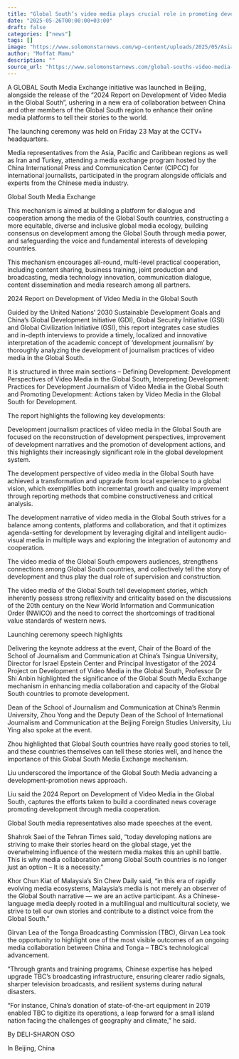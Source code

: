 ```yaml
---
title: "Global South’s video media plays crucial role in promoting development: new report"
date: "2025-05-26T00:00:00+03:00"
draft: false
categories: ["news"]
tags: []
image: "https://www.solomonstarnews.com/wp-content/uploads/2025/05/Asia-Pacific-and-Caribbean-journos-with-Chinese-media-industry-officials.jpg"
author: "Moffat Mamu"
description: ""
source_url: "https://www.solomonstarnews.com/global-souths-video-media-plays-crucial-role-in-promoting-development-new-report/"
---
```

A GLOBAL South Media Exchange initiative was launched in Beijing, alongside the release of the “2024 Report on Development of Video Media in the Global South”, ushering in a new era of collaboration between China and other members of the Global South region to enhance their online media platforms to tell their stories to the world. 

The launching ceremony was held on Friday 23 May at the CCTV+ headquarters. 

Media representatives from the Asia, Pacific and Caribbean regions as well as Iran and Turkey, attending a media exchange program hosted by the China International Press and Communication Center (CIPCC) for international journalists, participated in the program alongside officials and experts from the Chinese media industry.

Global South Media Exchange

This mechanism is aimed at building a platform for dialogue and cooperation among the media of the Global South countries, constructing a more equitable, diverse and inclusive global media ecology, building consensus on development among the Global South through media power, and safeguarding the voice and fundamental interests of developing countries.

This mechanism encourages all-round, multi-level practical cooperation, including content sharing, business training, joint production and broadcasting, media technology innovation, communication dialogue, content dissemination and media research among all partners.

2024 Report on Development of Video Media in the Global South

Guided by the United Nations’ 2030 Sustainable Development Goals and China’s Global Development Initiative (GDI), Global Security Initiative (GSI) and Global Civilization Initiative (GSI), this report integrates case studies and in-depth interviews to provide a timely, localized and innovative interpretation of the academic concept of ‘development journalism’ by thoroughly analyzing the development of journalism practices of video media in the Global South.

It is structured in three main sections – Defining Development: Development Perspectives of Video Media in the Global South, Interpreting Development: Practices for Development Journalism of Video Media in the Global South and Promoting Development: Actions taken by Video Media in the Global South for Development.

The report highlights the following key developments:

Development journalism practices of video media in the Global South are focused on the reconstruction of development perspectives, improvement of development narratives and the promotion of development actions, and this highlights their increasingly significant role in the global development system.

The development perspective of video media in the Global South have achieved a transformation and upgrade from local experience to a global vision, which exemplifies both incremental growth and quality improvement through reporting methods that combine constructiveness and critical analysis.

The development narrative of video media in the Global South strives for a balance among contents, platforms and collaboration, and that it optimizes agenda-setting for development by leveraging digital and intelligent audio-visual media in multiple ways and exploring the integration of autonomy and cooperation.

The video media of the Global South empowers audiences, strengthens connections among Global South countries, and collectively tell the story of development and thus play the dual role of supervision and construction.

The video media of the Global South tell development stories, which inherently possess strong reflexivity and criticality based on the discussions of the 20th century on the New World Information and Communication Order (NWICO) and the need to correct the shortcomings of traditional value standards of western news.

Launching ceremony speech highlights

Delivering the keynote address at the event, Chair of the Board of the School of Journalism and Communication at China’s Tsingua University, Director for Israel Epstein Center and Principal Investigator of the 2024 Project on Development of Video Media in the Global South, Professor Dr Shi Anbin highlighted the significance of the Global South Media Exchange mechanism in enhancing media collaboration and capacity of the Global South countries to promote development.

Dean of the School of Journalism and Communication at China’s Renmin University, Zhou Yong and the Deputy Dean of the School of International Journalism and Communication at the Beijing Foreign Studies University, Liu Ying also spoke at the event.

Zhou highlighted that Global South countries have really good stories to tell, and these countries themselves can tell these stories well, and hence the importance of this Global South Media Exchange mechanism.

Liu underscored the importance of the Global South Media advancing a development-promotion news approach.

Liu said the 2024 Report on Development of Video Media in the Global South, captures the efforts taken to build a coordinated news coverage promoting development through media cooperation.

Global South media representatives also made speeches at the event.

Shahrok Saei of the Tehran Times said, “today developing nations are striving to make their stories heard on the global stage, yet the overwhelming influence of the western media makes this an uphill battle. This is why media collaboration among Global South countries is no longer just an option – It is a necessity.”

Khor Chun Kiat of Malaysia’s Sin Chew Daily said, “in this era of rapidly evolving media ecosystems, Malaysia’s media is not merely an observer of the Global South narrative — we are an active participant. As a Chinese-language media deeply rooted in a multilingual and multicultural society, we strive to tell our own stories and contribute to a distinct voice from the Global South.”

Girvan Lea of the Tonga Broadcasting Commission (TBC), Girvan Lea took the opportunity to highlight one of the most visible outcomes of an ongoing media collaboration between China and Tonga – TBC’s technological advancement. 

“Through grants and training programs, Chinese expertise has helped upgrade TBC’s broadcasting infrastructure, ensuring clearer radio signals, sharper television broadcasts, and resilient systems during natural disasters. 

“For instance, China’s donation of state-of-the-art equipment in 2019 enabled TBC to digitize its operations, a leap forward for a small island nation facing the challenges of geography and climate,” he said. 

By DELI-SHARON OSO

In Beijing, China